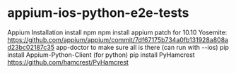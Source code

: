 appium-ios-python-e2e-tests
===========================

Appium Installation
install npm
npm install appium
patch for 10.10 Yosemite: https://github.com/appium/appium/commit/7df67175b734a0fb131928a808ad23bc02187c35
app-doctor to make sure all is there (can run with --ios)
pip install Appium-Python-Client (for python)
pip install PyHamcrest
https://github.com/hamcrest/PyHamcrest

